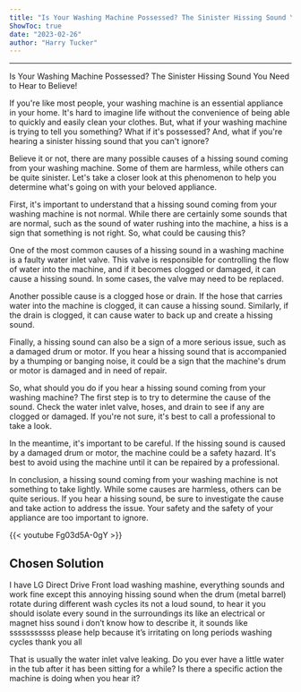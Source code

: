 ```yaml
---
title: "Is Your Washing Machine Possessed? The Sinister Hissing Sound You Need to Hear to Believe!"
ShowToc: true 
date: "2023-02-26"
author: "Harry Tucker"
---
```

*****
Is Your Washing Machine Possessed? The Sinister Hissing Sound You Need to Hear to Believe!

If you're like most people, your washing machine is an essential appliance in your home. It's hard to imagine life without the convenience of being able to quickly and easily clean your clothes. But, what if your washing machine is trying to tell you something? What if it's possessed? And, what if you're hearing a sinister hissing sound that you can't ignore?

Believe it or not, there are many possible causes of a hissing sound coming from your washing machine. Some of them are harmless, while others can be quite sinister. Let's take a closer look at this phenomenon to help you determine what's going on with your beloved appliance.

First, it's important to understand that a hissing sound coming from your washing machine is not normal. While there are certainly some sounds that are normal, such as the sound of water rushing into the machine, a hiss is a sign that something is not right. So, what could be causing this?

One of the most common causes of a hissing sound in a washing machine is a faulty water inlet valve. This valve is responsible for controlling the flow of water into the machine, and if it becomes clogged or damaged, it can cause a hissing sound. In some cases, the valve may need to be replaced.

Another possible cause is a clogged hose or drain. If the hose that carries water into the machine is clogged, it can cause a hissing sound. Similarly, if the drain is clogged, it can cause water to back up and create a hissing sound.

Finally, a hissing sound can also be a sign of a more serious issue, such as a damaged drum or motor. If you hear a hissing sound that is accompanied by a thumping or banging noise, it could be a sign that the machine's drum or motor is damaged and in need of repair.

So, what should you do if you hear a hissing sound coming from your washing machine? The first step is to try to determine the cause of the sound. Check the water inlet valve, hoses, and drain to see if any are clogged or damaged. If you're not sure, it's best to call a professional to take a look.

In the meantime, it's important to be careful. If the hissing sound is caused by a damaged drum or motor, the machine could be a safety hazard. It's best to avoid using the machine until it can be repaired by a professional.

In conclusion, a hissing sound coming from your washing machine is not something to take lightly. While some causes are harmless, others can be quite serious. If you hear a hissing sound, be sure to investigate the cause and take action to address the issue. Your safety and the safety of your appliance are too important to ignore.

{{< youtube Fg03d5A-0gY >}} 



## Chosen Solution
 I have LG Direct Drive Front load washing mashine, everything sounds and work fine except this annoying hissing sound when the drum (metal barrel) rotate during different wash cycles
its not a loud sound, to hear it you should isolate every sound in the surroundings
its like an electrical or magnet hiss sound i don’t know how to describe it,
it sounds like sssssssssss
please help because it’s irritating on long periods washing cycles
thank you all

 That is usually the water inlet valve leaking.  Do you ever have a little water in the tub after it has been sitting for a while?  Is there a specific action the machine is doing when you hear it?




